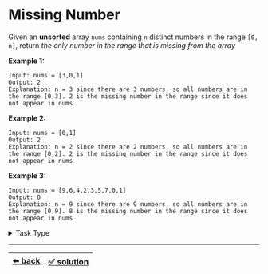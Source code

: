 # Missing Number

Given an __unsorted__ array `nums` containing `n` distinct numbers in the range `[0, n]`, return _the only number in the range that is missing from the array_

__Example 1:__

```
Input: nums = [3,0,1]
Output: 2
Explanation: n = 3 since there are 3 numbers, so all numbers are in the range [0,3]. 2 is the missing number in the range since it does not appear in nums
```

__Example 2:__

```
Input: nums = [0,1]
Output: 2
Explanation: n = 2 since there are 2 numbers, so all numbers are in the range [0,2]. 2 is the missing number in the range since it does not appear in nums
```

__Example 3:__

```
Input: nums = [9,6,4,2,3,5,7,0,1]
Output: 8
Explanation: n = 9 since there are 9 numbers, so all numbers are in the range [0,9]. 8 is the missing number in the range since it does not appear in nums
```

<details>

<summary>Task Type</summary>

- __`Array Math Operation on All Elements`__
  <details>

  <summary><i><b><code>Do math or bitwise operation first on all the elements of the array and then to the same counter on all the elements that should be in the array</code></b></i></summary>

    <!-- TODO: copy HashMap into a separate Approach SPOILER and link it to the Easy Task -->

    We can assume this task to be a `Array and HashMap` Task Type and solve it this way using a HashMap:

    ```js
    function missingNumber(nums) {
      const len = nums.length;
      const hashMap = {};

      for (const num of nums) {
        hashMap[num] = true;
      }

      for (let i = 0; i < len; i++) {
        if (!hashMap[i]) {
          return i;
        }
      }

      return len;
    }
    ```

    <!-- TODO: refactor the abstract explanation of the Approach TODO: The Approach is that ... -->

    But we can solve it even more effectively if we treat it as `Array Math Operation on All Elements` Task Type and apply XOR operation for all the elements of the array similar to [that task](../single-number/task.md) (we XOR `0` by all the elements of the array and save the result to some _counter_). However for this particular task you may need to apply the Math Operation (in our case XOR) _twice_: first for all the elements of the array, then to the same _counter_ for all the elements that _should be_ in the array (similar to the HashMap solution above). Thus you need to utilize the Approach _`Do math or bitwise operation first on all the elements of the array and then to the same counter on all the elements that should be in the array`_

    __Note:__ this task can also be solved not only by doing a XOR but also by applying a Math formula for all the elements of the array. You can find this solution [here](../../2\)%20Task%20Challanges.md#23-find-a-missing-number-in-an-unsorted-array)

  </details>

</details>

---

| [:arrow_left: back](../README.md) | [:white_check_mark: solution](./solution.js) |
| :---: | :---: |
